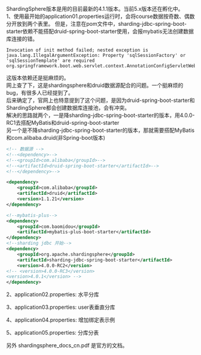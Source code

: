 ShardingSphere版本是用的目前最新的4.1.1版本。当前5.x版本还在孵化中。  
1、使用最开始的application01.properties运行时，会将course数据按奇数、偶数分开放到两个表里。
但是，注意在pom文件中，sharding-jdbc-spring-boot-starter依赖不能搭配druid-spring-boot-starter使用，会报mybatis无法创建数据库连接的错。  
```
Invocation of init method failed; nested exception is java.lang.IllegalArgumentException: Property 'sqlSessionFactory' or 'sqlSessionTemplate' are required org.springframework.boot.web.servlet.context.AnnotationConfigServletWebServerApplicationContext.refresh[557]
```

这版本依赖还是挺麻烦的。  
网上查了下，这是shardingsphere和druid数据源配合的问题。一个挺麻烦的bug，有很多人已经提到了。  
后来确定了，官网上也特意提到了这个问题，是因为druid-spring-boot-starter和ShardingSphere都会创建数据库连接池，会有冲突。  
解决的思路就两个，一是降sharding-jdbc-spring-boot-starter的版本，用4.0.0-RC1去搭配MyBatis和druid-spring-boot-starter  
另一个是不降sharding-jdbc-spring-boot-starter的版本，那就需要搭配MyBatis和com.alibaba.druid(非Spring-boot版本)
```xml
<!-- 数据源 -->
<!--<dependency>-->
<!--<groupId>com.alibaba</groupId>-->
<!--<artifactId>druid-spring-boot-starter</artifactId>-->
<!--</dependency>-->  

<dependency>
    <groupId>com.alibaba</groupId>
    <artifactId>druid</artifactId>
    <version>1.1.21</version>
</dependency>

<!--mybatis-plus-->
<dependency>
    <groupId>com.baomidou</groupId>
    <artifactId>mybatis-plus-boot-starter</artifactId>
</dependency>
<!--sharding jdbc 开始-->
<dependency>
    <groupId>org.apache.shardingsphere</groupId>
    <artifactId>sharding-jdbc-spring-boot-starter</artifactId>
    <version>4.0.0-RC2</version>
<!-- <version>4.0.0-RC3</version>
<version>4.0.1</version> -->
</dependency>    
```

2、application02.properties: 水平分库

3、application03.properties: user表垂直分库

4、application04.properties: 增加绑定表示例

5、application05.properties: 分库分表  


另外 shardingsphere_docs_cn.pdf 是官方的文档。